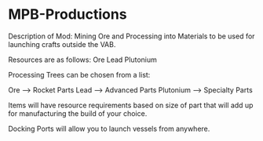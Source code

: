 # MPB-Productions
Description of Mod: Mining Ore and Processing into Materials to be used for launching crafts outside the VAB.

Resources are as follows:
Ore
Lead
Plutonium

Processing Trees can be chosen from a list:

Ore --> Rocket Parts 
Lead --> Advanced Parts 
Plutonium --> Specialty Parts 

Items will have resource requirements based on size of part that will add up for manufacturing the build of your choice. 

Docking Ports will allow you to launch vessels from anywhere. 
